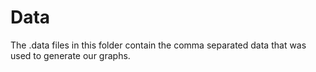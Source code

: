 # Data
The .data files in this folder contain the comma separated data 
that was used to generate our graphs. 
